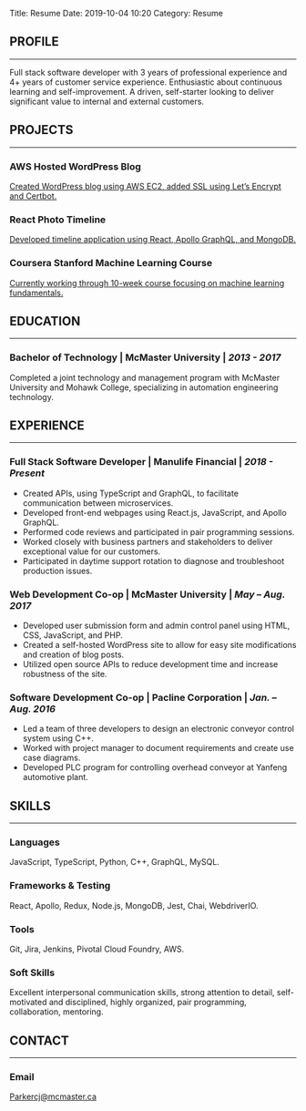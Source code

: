 Title: Resume
Date: 2019-10-04 10:20
Category: Resume

## PROFILE

---

Full stack software developer with 3 years of professional experience and 4+ years of customer service experience. Enthusiastic about continuous learning and self-improvement. A driven, self-starter looking to deliver significant value to internal and external customers.

## PROJECTS

---

### AWS Hosted WordPress Blog

[Created WordPress blog using AWS EC2, added SSL using Let’s Encrypt and Certbot.](https://julieparker.net "Wordpress Blog")

### React Photo Timeline

[Developed timeline application using React, Apollo GraphQL, and MongoDB.](https://github.com/12Parker/timeline.js "React Timeline")

### Coursera Stanford Machine Learning Course

[Currently working through 10-week course focusing on machine learning fundamentals.](https://www.coursera.org/learn/machine-learning/ "React Timeline")

## EDUCATION

---

### Bachelor of Technology | McMaster University | _2013 - 2017_

Completed a joint technology and management program with McMaster University and Mohawk College, specializing in automation engineering technology.

## EXPERIENCE

---

### Full Stack Software Developer | Manulife Financial | _2018 - Present_

- Created APIs, using TypeScript and GraphQL, to facilitate communication between microservices.
- Developed front-end webpages using React.js, JavaScript, and Apollo GraphQL.
- Performed code reviews and participated in pair programming sessions.
- Worked closely with business partners and stakeholders to deliver exceptional value for our customers.
- Participated in daytime support rotation to diagnose and troubleshoot production issues.

### Web Development Co-op | McMaster University | _May – Aug. 2017_

- Developed user submission form and admin control panel using HTML, CSS, JavaScript, and PHP.
- Created a self-hosted WordPress site to allow for easy site modifications and creation of blog posts.
- Utilized open source APIs to reduce development time and increase robustness of the site.

### Software Development Co-op | Pacline Corporation | _Jan. – Aug. 2016_

- Led a team of three developers to design an electronic conveyor control system using C++.
- Worked with project manager to document requirements and create use case diagrams.
- Developed PLC program for controlling overhead conveyor at Yanfeng automotive plant.

## SKILLS

---

### Languages

JavaScript, TypeScript, Python, C++, GraphQL, MySQL.

### Frameworks & Testing

React, Apollo, Redux, Node.js, MongoDB, Jest, Chai, WebdriverIO.

### Tools

Git, Jira, Jenkins, Pivotal Cloud Foundry, AWS.

### Soft Skills

Excellent interpersonal communication skills, strong attention to detail, self-motivated and disciplined, highly organized, pair programming, collaboration, mentoring.

## CONTACT

---

### Email

[Parkercj@mcmaster.ca](mailto:Parkercj@mcmaster.ca)
